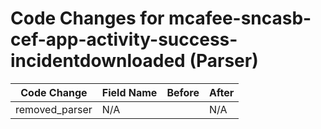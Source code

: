 # Code Changes for mcafee-sncasb-cef-app-activity-success-incidentdownloaded (Parser)

| Code Change | Field Name | Before | After |
|-------------|------------|--------|-------|
| removed_parser | N/A |  | N/A |